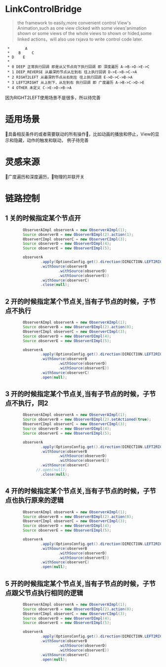 # LinkControlBridge
>the framework to easily,more convenient control View's Animation,such as one view clicked with some views'animation shown or some views of the whole views to shown or hided,some linked actions，will also use rxjava to write control code later.


```
 *       A
 *    B     C
 * D    E
 *
 * 0 DEEP 正常执行回调 即是从父节点向下执行回调 即 深度遍历 A->B->D->E->C
 * 1 DEEP_REVERSE 从最深的节点从左到右 往上执行回调 D->E->B->C->A
 * 2 RIGHT2LEFT 从最深的节点从右到左 往上执行回调 E->D->C->B->A
 * 3 LEFT2RIGHT 从上到下，从左到右 执行回调 即 广度遍历 A->B->C->D->E
 * 4 OTHER 未定义 C->E->D->B->A

```
因为RIGHT2LEFT使用场景不是很多，所以待完善

# 适用场景
具备相反条件的或者需要联动的所有操作，比如动画的播放和停止，View的显示和隐藏，动作的触发和联动，
例子待完善

# 灵感来源
广度遍历和深度遍历，物理的并联开关

# 链路控制
## 1 关的时候指定某个节点开
```java
        ObserverAImpl observerA = new ObserverAImpl(1);
        Source observerB = new ObserverBImpl(2).action(1);
        ObserverCImpl observerC = new ObserverCImpl(3);
        Source observerD = new ObserverDImpl(4);
        Source observerE = new ObserverEImpl(5);

        observerA
                .apply(OptionsConfig.get().direction(DIRECTION.LEFT2RIGHT))
                .withSource(observerB
                        .withSource(observerD)
                        .withSource(observerE))
                .withSource(observerC)
                .close(null);
```

## 2 开的时候指定某个节点关,当有子节点的时候，子节点不执行
```java
        ObserverAImpl observerA = new ObserverAImpl(1);
        Source observerB = new ObserverBImpl(2).action(0);
        ObserverCImpl observerC = new ObserverCImpl(3);
        Source observerD = new ObserverDImpl(4);
        Source observerE = new ObserverEImpl(5);

        observerA
                .apply(OptionsConfig.get().direction(DIRECTION.LEFT2RIGHT))
                .withSource(observerB
                        .withSource(observerD)
                        .withSource(observerE))
                .withSource(observerC)
                .open(null);
```
## 3 开的时候指定某个节点关,当有子节点的时候，子节点不执行，同2
```java
        ObserverAImpl observerA = new ObserverAImpl(1);
        Source observerB = new ObserverBImpl(2).setActioned(true);
        ObserverCImpl observerC = new ObserverCImpl(3);
        Source observerD = new ObserverDImpl(4);
        Source observerE = new ObserverEImpl(5);

        observerA
                .apply(OptionsConfig.get().direction(DIRECTION.LEFT2RIGHT))
                .withSource(observerB
                        .withSource(observerD)
                        .withSource(observerE))
                .withSource(observerC)
              //.open(null);
                .close(null);
 ```

## 4 开的时候指定某个节点关,当有子节点的时候，子节点也执行原来的逻辑
```java
        ObserverAImpl observerA = new ObserverAImpl(1);
        Source observerB = new ObserverBImpl(2).action(0);
        ObserverCImpl observerC = new ObserverCImpl(3);
        Source observerD = new ObserverDImpl(4);
        Source observerE = new ObserverEImpl(5);

        observerA
                .apply(OptionsConfig.get().direction(DIRECTION.LEFT2RIGHT).action(1))
                .withSource(observerB
                        .withSource(observerD)
                        .withSource(observerE))
                .withSource(observerC)
                .open(null);
```        

## 5 开的时候指定某个节点关,当有子节点的时候，子节点跟父节点执行相同的逻辑
```java
        ObserverAImpl observerA = new ObserverAImpl(1);
        Source observerB = new ObserverBImpl(2).action(0);
        ObserverCImpl observerC = new ObserverCImpl(3);
        Source observerD = new ObserverDImpl(4);
        Source observerE = new ObserverEImpl(5);

        observerA
                .apply(OptionsConfig.get().direction(DIRECTION.LEFT2RIGHT).action(0))
                .withSource(observerB
                        .withSource(observerD)
                        .withSource(observerE))
                .withSource(observerC)
                .open(null);
```
